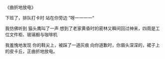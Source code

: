 《曲折地放电》

下班了，排队打卡时
站在你旁边
”呀一一一一“

我仿佛听到
猫头鹰叫了一声
想到了老家黄昏时的密林又瞬间回过神来，四周是工位文件柜、玻璃橱与咖啡机

我羞愧地发现
你的鞋尖上，被踩了一道灰痕
向你道歉时，你眉头深深的，裙子上的皮卡丘，正曲折地放电。
